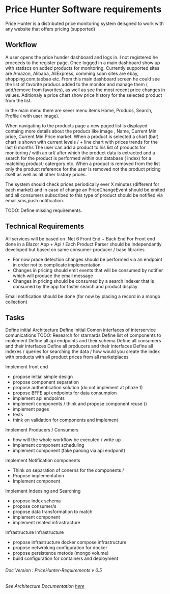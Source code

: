 # Price Hunter Software requirements

Price Hunter is a distributed price monitoring system deisgned to work with any website that offers pricing (supported)

## Workflow

A user opens the price hunder dashboard and logs in. I not registered he proceeds to the register page.
Once logged in a main dashboard show up with statiscs on added products for monitoring. Currently supported sites are Amazon, Alibaba, AliExpress, comming soon sites are ebay, shopping.com,taobao etc.
From this main dashboard screen he could see the list of favorite producs added to the monitor and manage them ( add/remove from favorites), as well as see the most recent price changes in values. Aditionaly a price chart show price history for the selected product from the list.

In the main menu there are sever menu items Home, Producs, Search, Profile ( with user image).

When navigating to the products page a new paged list is displayed containg more details about the producs like image , Name, Current Min price, Current Min Price market.
When a product is selected a chart (bar) chart is shown with current levels / + line chart with prices trends for the last 6 months
The user can add a product to his list of products for monitoring / with an url/ after which the product data is extracted and a search for the product is performed within our database ( index) for a matching product; catergory etc.
When a product is removed from the list only the product reference for the user is removed not the product pricing itself as well as all other history prices.

The system should check prices periodically ever X minutes (different for each market) and in case of change an PriceChangeEvent should be emited and all consumers subscribed to this type of product should be notified via email,sms,push notification.

TODO: Define missing requirements.

## Technical Requirements

All services will be based on .Net 6
Front End + Back End For Front end done in a Blazor App + Api /
Each Product Parser should be Independantly developed but based on same consumer-producer / base libraries

- For now prace detection changes should be performed via an endpoint in order not to complicate implementation
- Changes in pricing should emit events that will be consumed by notifier which will produce the email message
- Changes in pricing should be consumed by a search indexer that is consumed by the app for faster search and product display

Email notification should be done (for now by placing a record in a mongo collection)

## Tasks

Define initial Architecture
Define initial Comon interfaces of interservice comunications
  TODO: Research for starnards
Define list of components to implement
Define all api endpoints and their schema
Define all consumers and their interfaces
Define all producers and their interfaces
Define all indexes / queries for searching the data / how would you create the index with products with all product prices from all marketplaces

Implement front end

- propose initial simple design
- propose component separation
- propose authentication solution (do not implement at phaze 1)
- propose BFFE api endpoints for data consumpion
- implement api endpoints
- implement components / think and propose component reuse ()
- implement pages
- tests
- think on validation for components and implement

Implement Producers / Consumers

- how will the whole workflow be executed / write up
- implement component scheduling
- implement component (fake parsing via api endponit)

implement Notification components

- Think on separation of conerns for the components /
- Propose implementation
- Implement component

Implement Indexsing and Searching

- propose index schema
- propose consumer/s
- propose data transformation to match
- implement component
- implement related infrastracture

Infrastructure Infrastructure

- propose infrastructure docker compose infrastructure
- propose netwroking configuration for docker
- propose persistence metods (mongo volume)
- build configuration for containers and deployment

###### Doc Version : PriceHunter-Requirements v 0.5

###### See Architecture Documentation [here](README_DESING.md)